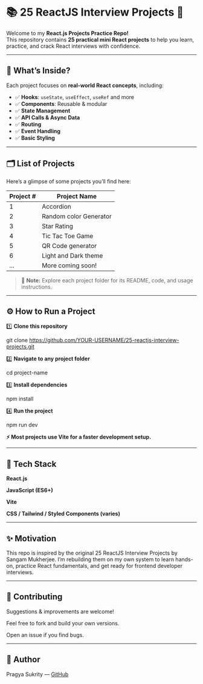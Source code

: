 # 📚 25 ReactJS Interview Projects 🚀

Welcome to my **React.js Projects Practice Repo!**  
This repository contains **25 practical mini React projects** to help you learn, practice, and crack React interviews with confidence.

---

## 📌 What’s Inside?

Each project focuses on **real-world React concepts**, including:
- ✅ **Hooks**: `useState`, `useEffect`, `useRef` and more
- ✅ **Components**: Reusable & modular
- ✅ **State Management**
- ✅ **API Calls & Async Data**
- ✅ **Routing**
- ✅ **Event Handling**
- ✅ **Basic Styling**

---

## 🗂️ List of Projects

Here’s a glimpse of some projects you’ll find here:

| Project # | Project Name                |
|-----------|-----------------------------|
| 1         | Accordion                   |
| 2         | Random color Generator      |
| 3         | Star Rating                 |
| 4         | Tic Tac Toe Game            |
| 5         | QR Code generator           |
| 6         | Light and Dark theme        |
| ...       | More coming soon!           |

> 📌 **Note:** Explore each project folder for its README, code, and usage instructions.

---

## ⚙️ How to Run a Project

1️⃣ **Clone this repository**

git clone https://github.com/YOUR-USERNAME/25-reactjs-interview-projects.git

2️⃣ **Navigate to any project folder**

cd project-name

3️⃣ **Install dependencies**

npm install

4️⃣ **Run the project**

npm run dev

**⚡ Most projects use Vite for a faster development setup.**

---

## 🚀 Tech Stack
**React.js**

**JavaScript (ES6+)**

**Vite**

**CSS / Tailwind / Styled Components (varies)**

---

##  ✨ Motivation
This repo is inspired by the original 25 ReactJS Interview Projects by Sangam Mukherjee.
I’m rebuilding them on my own system to learn hands-on, practice React fundamentals, and get ready for frontend developer interviews.

---

## 🤝 Contributing
Suggestions & improvements are welcome!

Feel free to fork and build your own versions.

Open an issue if you find bugs.

---

## 🙌 Author
Pragya Sukrity — [GitHub](https://github.com/pragyasukrity007)



